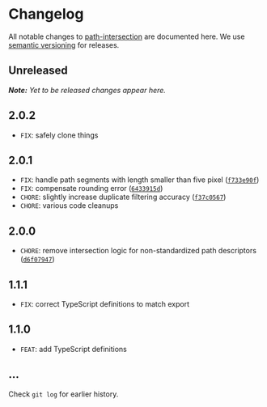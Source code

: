 # Changelog

All notable changes to [path-intersection](https://github.com/bpmn-io/path-intersection) are documented here. We use [semantic versioning](http://semver.org/) for releases.

## Unreleased

___Note:__ Yet to be released changes appear here._

## 2.0.2

* `FIX`: safely clone things

## 2.0.1

* `FIX`: handle path segments with length smaller than five pixel ([`f733e90f`](https://github.com/bpmn-io/path-intersection/commit/f733e90f5fd5251ca103f82d48cf84f5cf4d3ffc))
* `FIX`: compensate rounding error ([`6433915d`](https://github.com/bpmn-io/path-intersection/commit/6433915d11d6ddab3942c240fe6adf090bc3ca06))
* `CHORE`: slightly increase duplicate filtering accuracy ([`f37c0567`](https://github.com/bpmn-io/path-intersection/commit/f37c05672a9cfd413b032c4f9dd5a8e54a780541))
* `CHORE`: various code cleanups

## 2.0.0

* `CHORE`: remove intersection logic for non-standardized path descriptors ([`d6f07947`](https://github.com/bpmn-io/path-intersection/commit/d6f079474baf091914ee261efd98a88c4bf1990d))

## 1.1.1

* `FIX`: correct TypeScript definitions to match export

## 1.1.0

* `FEAT`: add TypeScript definitions

## ...

Check `git log` for earlier history.